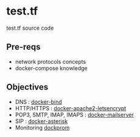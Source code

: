 # test.tf

test.tf source code

## Pre-reqs

* network protocols concepts
* docker-compose knowledge

## Objectives

* DNS : [docker-bind](docker-bind/)
* HTTP/HTTPS : [docker-apache2-letsencrypt](docker-apache2-letsencrypt/)
* POP3, SMTP, IMAP, IMAPS : [docker-mailserver](docker-mailserver/)
* SIP : [docker-asterisk](docker-asterisk/)
* Monitoring [dockprom](dockprom/)
